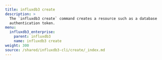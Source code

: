 ```yaml
---
title: influxdb3 create
description: >
  The `influxdb3 create` command creates a resource such as a database or
  authentication token.
menu:
  influxdb3_enterprise:
    parent: influxdb3
    name: influxdb3 create
weight: 300
source: /shared/influxdb3-cli/create/_index.md
---
```


<!-- 
The content of this page is at content/shared/influxdb3-cli/create/_index.md
-->
